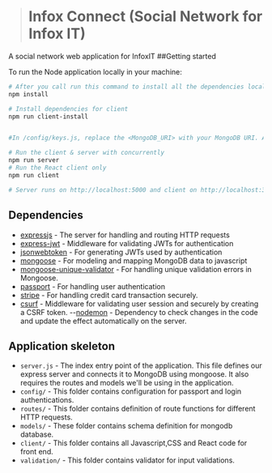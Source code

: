 
> # Infox Connect (Social Network for Infox IT)

A social network web application for InfoxIT
##Getting started

To run the Node application locally in your machine: 

```bash
# After you call run this command to install all the dependencies locally.
npm install

# Install dependencies for client
npm run client-install


#In /config/keys.js, replace the <MongoDB_URI> with your MongoDB URI. Also replace the <Secret or Key> with a random string.

# Run the client & server with concurrently
npm run server
# Run the React client only
npm run client

# Server runs on http://localhost:5000 and client on http://localhost:3000
```

## Dependencies

- [expressjs](https://github.com/expressjs/express) - The server for handling and routing HTTP requests
- [express-jwt](https://github.com/auth0/express-jwt) - Middleware for validating JWTs for authentication
- [jsonwebtoken](https://github.com/auth0/node-jsonwebtoken) - For generating JWTs used by authentication
- [mongoose](https://github.com/Automattic/mongoose) - For modeling and mapping MongoDB data to javascript 
- [mongoose-unique-validator](https://github.com/blakehaswell/mongoose-unique-validator) - For handling unique validation errors in Mongoose.
- [passport](https://github.com/jaredhanson/passport) - For handling user authentication
- [stripe](https://stripe.com/docs/stripe-js/) - For handling credit card transaction securely.
- [csurf](https://github.com/expressjs/csurf) - Middleware for validating user session and securely by creating a CSRF token.
--[nodemon](https://github.com/remy/nodemon) - Dependency to check changes in the code and update the effect automatically on the server. 

## Application skeleton

- `server.js` - The index entry point of the application. This file defines our express server and connects it to MongoDB using mongoose. It also requires the routes and models we'll be using in the application.
- `config/` - This folder contains configuration for passport and login authentications.
- `routes/` - This folder contains definition of route functions for different HTTP requests.
- `models/` - These folder contains schema definition for mongodb database.
- `client/`  - This folder contains all Javascript,CSS and React code for front end.
- `validation/` - This folder contains validator for input validations.



<br />


